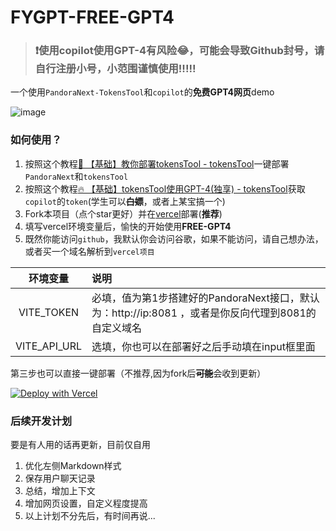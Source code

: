 # FYGPT-FREE-GPT4
> ### ❗使用**copilot**使用GPT-4有风险😂，可能会导致**Github封号**，请自行注册**小号**，**小范围谨慎**使用!!!!!

一个使用`PandoraNext-TokensTool`和`copilot`的**免费GPT4网页**demo

![image](https://github.com/Yanyutin753/PandoraNext-TokensTool/assets/62874116/29cc9058-7453-40ee-84a0-a07c41abf34e)

### 如何使用？
1. 按照这个教程[🦄 【基础】教你部署tokensTool - tokensTool](https://apifox.com/apidoc/shared-40345b46-9c9c-45cc-b494-6a6a387a978f/doc-3430777)一键部署`PandoraNext`和`tokensTool`
2. 按照这个教程[🔥 【基础】tokensTool使用GPT-4(独享) - tokensTool](https://apifox.com/apidoc/shared-40345b46-9c9c-45cc-b494-6a6a387a978f/doc-3482396)获取`copilot`的`token`(学生可以~~**白嫖**~~，或者上某宝搞一个)
3. Fork本项目（点个star更好）并在[vercel](https://vercel.com)部署(**推荐**)
4. 填写vercel环境变量后，愉快的开始使用**FREE-GPT4**
5. 既然你能访问`github`，我默认你会访问谷歌，如果不能访问，请自己想办法，或者买一个域名解析到`vercel项目`

|   环境变量   | 说明                                                         |
| :----------: | :----------------------------------------------------------- |
|  VITE_TOKEN  | 必填，值为第1步搭建好的PandoraNext接口，默认为：http://ip:8081 ，或者是你反向代理到8081的自定义域名 |
| VITE_API_URL | 选填，你也可以在部署好之后手动填在input框里面                |

第三步也可以直接一键部署（不推荐,因为fork后~~**可能**~~会收到更新）

[![Deploy with Vercel](https://vercel.com/button)](https://vercel.com/new/clone?repository-url=https%3A%2F%2Fgithub.com%2Ffangyuan99%2FFYGPT-FREE-GPT4&env=VITE_API_URL&project-name=FYGPT-FREE-GPT4&repository-name=FYGPT-FREE-GPT4)



### 后续开发计划

要是有人用的话再更新，目前仅自用

1. 优化左侧Markdown样式
2. 保存用户聊天记录
3. 总结，增加上下文
4. 增加网页设置，自定义程度提高
5. 以上计划不分先后，有时间再说...
